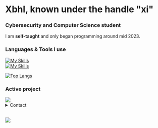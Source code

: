 # Xbhl, known under the handle "xi"
### Cybersecurity and Computer Science student 
I am **self-taught** and only began programming around mid 2023.
### Languages & Tools I use
[![My Skills](https://skillicons.dev/icons?i=cs,py,cpp&perline=4&theme=dark)](https://skillicons.dev)    
[![My Skills](https://skillicons.dev/icons?i=visualstudio,vscode,dotnet&perline=4&theme=dark)](https://skillicons.dev)    

[![Top Langs](https://github-readme-stats-git-masterrstaa-rickstaa.vercel.app/api/top-langs/?username=xbhl&theme=tokyonight)](https://github.com/anuraghazra/github-readme-stats)

### Active project
<a href="https://github.com/xbhl/suncord-installer">
  <img align="center" src="https://github-readme-stats.vercel.app/api/pin/?username=xbhl&repo=suncord-installer&theme=tokyonight">
</a>

<details>
<summary>Contact</summary>
Discord: @xbhl <br>
Telegram: t.me/xbhlll <br>
</details>

<br> ![](https://komarev.com/ghpvc/?username=xbhl)
